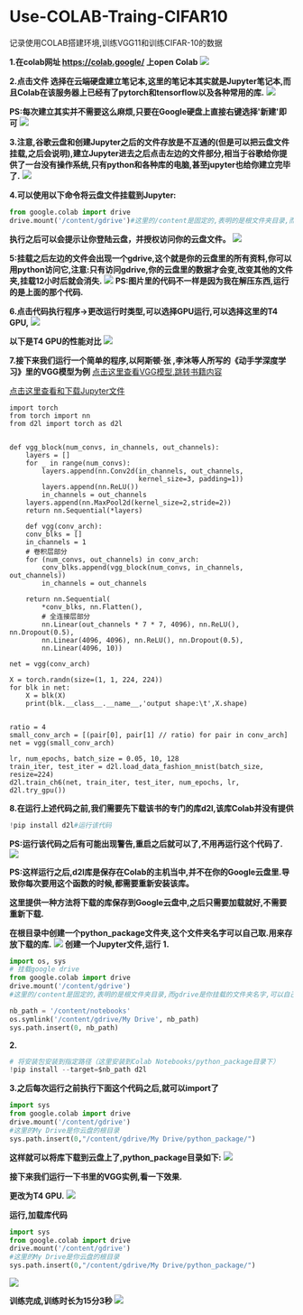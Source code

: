 # Use-COLAB-Traing-CIFAR10
记录使用COLAB搭建环境,训练VGG11和训练CIFAR-10的数据

**1.在colab网址 https://colab.google/ 上open Colab**
![](image/1.jpg)

**2.点击文件 选择在云端硬盘建立笔记本,这里的笔记本其实就是Jupyter笔记本,而且Colab在该服务器上已经有了pytorch和tensorflow以及各种常用的库.**
![](image/2.jpg)

**PS:每次建立其实并不需要这么麻烦,只要在Google硬盘上直接右键选择'新建'即可**
![](image/3.jpg)

**3.注意,谷歌云盘和创建Jupyter之后的文件存放是不互通的(但是可以把云盘文件挂载,之后会说明),建立Jupyter进去之后点击左边的文件部分,相当于谷歌给你提供了一台没有操作系统,只有python和各种库的电脑,甚至jupyter也给你建立完毕了.**
![](image/4.jpg)

**4.可以使用以下命令将云盘文件挂载到Jupyter:**
```python
from google.colab import drive
drive.mount('/content/gdrive')#这里的/content是固定的,表明的是根文件夹目录,而gdrive是你挂载的文件夹名字,可以自己取名字
```
**执行之后可以会提示让你登陆云盘，并授权访问你的云盘文件。**
![](image/5.jpg)

**5:挂载之后左边的文件会出现一个gdrive,这个就是你的云盘里的所有资料,你可以用python访问它,注意:只有访问gdrive,你的云盘里的数据才会变,改变其他的文件夹,挂载12小时后就会消失.**
![](image/6.jpg)
**PS:图片里的代码不一样是因为我在解压东西,运行的是上面的那个代码.**

**6.点击代码执行程序->更改运行时类型,可以选择GPU运行,可以选择这里的T4 GPU,**
![](image/7.jpg)

**以下是T4 GPU的性能对比**
![](image/8.jpg)

**7.接下来我们运行一个简单的程序,以阿斯顿·张 ,李沐等人所写的《动手学深度学习》里的VGG模型为例**
[点击这里查看VGG模型,跳转书籍内容](https://zh.d2l.ai/chapter_convolutional-modern/vgg.html)

[点击这里查看和下载Jupyter文件](code/vgg.ipynb)

```jupyter
import torch
from torch import nn
from d2l import torch as d2l


def vgg_block(num_convs, in_channels, out_channels):
    layers = []
    for _ in range(num_convs):
        layers.append(nn.Conv2d(in_channels, out_channels,
                                kernel_size=3, padding=1))
        layers.append(nn.ReLU())
        in_channels = out_channels
    layers.append(nn.MaxPool2d(kernel_size=2,stride=2))
    return nn.Sequential(*layers)
```
```jupyter
    def vgg(conv_arch):
    conv_blks = []
    in_channels = 1
    # 卷积层部分
    for (num_convs, out_channels) in conv_arch:
        conv_blks.append(vgg_block(num_convs, in_channels, out_channels))
        in_channels = out_channels

    return nn.Sequential(
        *conv_blks, nn.Flatten(),
        # 全连接层部分
        nn.Linear(out_channels * 7 * 7, 4096), nn.ReLU(), nn.Dropout(0.5),
        nn.Linear(4096, 4096), nn.ReLU(), nn.Dropout(0.5),
        nn.Linear(4096, 10))

net = vgg(conv_arch)
```
```jupyter
X = torch.randn(size=(1, 1, 224, 224))
for blk in net:
    X = blk(X)
    print(blk.__class__.__name__,'output shape:\t',X.shape)
```
```jupyter

ratio = 4
small_conv_arch = [(pair[0], pair[1] // ratio) for pair in conv_arch]
net = vgg(small_conv_arch)
```
```jupyter
lr, num_epochs, batch_size = 0.05, 10, 128
train_iter, test_iter = d2l.load_data_fashion_mnist(batch_size, resize=224)
d2l.train_ch6(net, train_iter, test_iter, num_epochs, lr, d2l.try_gpu())
```
**8.在运行上述代码之前,我们需要先下载该书的专门的库d2l,该库Colab并没有提供**
```python
!pip install d2l#运行该代码
```
**PS:运行该代码之后有可能出现警告,重启之后就可以了,不用再运行这个代码了.**
![](image/9.jpg)

**PS:这样运行之后,d2l库是保存在Colab的主机当中,并不在你的Google云盘里.导致你每次要用这个函数的时候,都需要重新安装该库。**<p>
**这里提供一种方法将下载的库保存到Google云盘中,之后只需要加载就好,不需要重新下载.**

**在根目录中创建一个python_package文件夹,这个文件夹名字可以自己取.用来存放下载的库.**
![](image/10.jpg)
**创建一个Jupyter文件,运行**
**1.**
```python
import os, sys 
# 挂载google drive
from google.colab import drive 
drive.mount('/content/gdrive')
#这里的/content是固定的,表明的是根文件夹目录,而gdrive是你挂载的文件夹名字,可以自己取名字

nb_path = '/content/notebooks'
os.symlink('/content/gdrive/My Drive', nb_path)
sys.path.insert(0, nb_path) 
```
**2.**
```python
# 将安装包安装到指定路径（这里安装到Colab Notebooks/python_package目录下）
!pip install --target=$nb_path d2l 
```

**3.之后每次运行之前执行下面这个代码之后,就可以import了**
```python
import sys
from google.colab import drive
drive.mount('/content/gdrive')
#这里的My Drive是你云盘的根目录
sys.path.insert(0,"/content/gdrive/My Drive/python_package/")
```

**这样就可以将库下载到云盘上了,python_package目录如下:**
![](image/11.jpg)

**接下来我们运行一下书里的VGG实例,看一下效果.**

**更改为T4 GPU.**
![](image/12.jpg)

**运行,加载库代码**
```python
import sys
from google.colab import drive
drive.mount('/content/gdrive')
#这里的My Drive是你云盘的根目录
sys.path.insert(0,"/content/gdrive/My Drive/python_package/")
```
![](image/13.jpg)

**训练完成,训练时长为15分3秒**
![](image/14.jpg)
